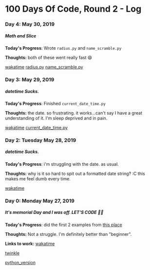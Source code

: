 # 100 Days Of Code, Round 2 - Log


### Day 4: May 30, 2019
##### Math and Slice

**Today's Progress**: Wrote `radius.py` and `name_scramble.py`

**Thoughts:** both of these went really fast 😄

[wakatime](https://wakatime.com/dashboard/day?date=2019-05-30) 
[radius.py](https://github.com/bekabug/learningpython/blob/master/radius.py) 
[name_scramble.py](https://github.com/bekabug/learningpython/blob/master/name_scramble.py) 


### Day 3: May 29, 2019
##### datetime Sucks.

**Today's Progress**: Finished `current_date_time.py`

**Thoughts:** the date. so frustrating. it works...can't say I have a great understanding of it. I'm sleep deprived and in pain.

[wakatime](https://wakatime.com/dashboard/day?date=2019-05-29)
[current_date_time.py](https://github.com/bekabug/learningpython/blob/master/current_date_time.py)

### Day 2: Tuesday May 28, 2019
##### datetime Sucks.

**Today's Progress**: i'm struggling with the date. as usual.

**Thoughts:** why is it so hard to spit out a formatted date string? :C this makes me feel dumb every time.

[wakatime](https://wakatime.com/dashboard/day?date=2019-05-28)

### Day 0: Monday May 27, 2019
##### It's memorial Day and I was off. LET'S CODE 👩‍💻

**Today's Progress**: did the first 2 examples from [this place](https://www.w3resource.com/python-exercises/python-basic-exercises.php)

**Thoughts:** Not a struggle. I'm definitely better than "beginner".

**Links to work:** 
[wakatime](https://wakatime.com/dashboard/day?date=2019-05-27)

[twinkle](https://github.com/bekabug/learningpython/blob/master/twinkle.py)

[python_version](https://github.com/bekabug/learningpython/blob/master/python_version.py)
